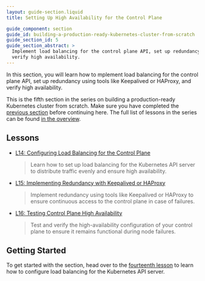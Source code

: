 ```yaml
---
layout: guide-section.liquid
title: Setting Up High Availability for the Control Plane

guide_component: section
guide_id: building-a-production-ready-kubernetes-cluster-from-scratch
guide_section_id: 5
guide_section_abstract: >
  Implement load balancing for the control plane API, set up redundancy using tools like Keepalived or HAProxy, and
  verify high availability.
---
```


In this section, you will learn how to mplement load balancing for the control plane API, set up redundancy using tools
like Keepalived or HAProxy, and verify high availability.

This is the fifth section in the series on building a production-ready Kubernetes cluster from scratch. Make sure you
have completed the [previous section](#) before continuing here. The full list of lessons in the series can be found
[in the overview](/building-a-production-ready-kubernetes-cluster-from-scratch).

## Lessons

- [L14: Configuring Load Balancing for the Control Plane](/2024/XX/XX/building-a-production-ready-kubernetes-cluster-from-scratch-l14)

  > Learn how to set up load balancing for the Kubernetes API server to distribute traffic evenly and ensure high
  > availability.

- [L15: Implementing Redundancy with Keepalived or HAProxy](/2024/XX/XX/building-a-production-ready-kubernetes-cluster-from-scratch-l15)

  > Implement redundancy using tools like Keepalived or HAProxy to ensure continuous access to the control plane in case
  > of failures.

- [L16: Testing Control Plane High Availability](/2024/XX/XX/building-a-production-ready-kubernetes-cluster-from-scratch-l16)

  > Test and verify the high-availability configuration of your control plane to ensure it remains functional during
  > node failures.

## Getting Started

To get started with the section, head over to the
[fourteenth lesson](/building-a-production-ready-kubernetes-cluster-from-scratch/lession-14) to learn how to configure
load balancing for the Kubernetes API server.
